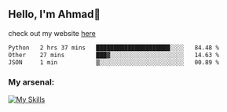 
## Hello, I'm Ahmad👋

check out my website [here](https://ahmadalwi.com/)

<!--START_SECTION:waka-->

```txt
Python   2 hrs 37 mins   █████████████████████░░░░   84.48 %
Other    27 mins         ███▓░░░░░░░░░░░░░░░░░░░░░   14.63 %
JSON     1 min           ▒░░░░░░░░░░░░░░░░░░░░░░░░   00.89 %
```

<!--END_SECTION:waka-->

### My arsenal:

[![My Skills](https://skillicons.dev/icons?i=js,ts,py,go,react,nextjs,svelte,nodejs,django,tailwind,html,css,sass,firebase,mongodb,postgres,mysql,redis,git,github,docker,vscode,figma,godot)](https://skillicons.dev)
